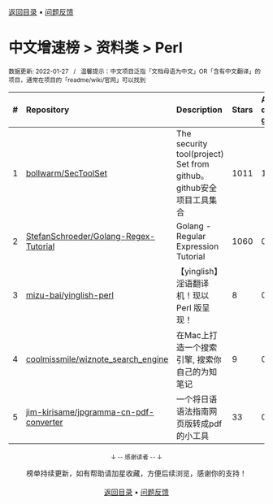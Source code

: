 <a href="https://github.com/GrowingGit/GitHub-Chinese-Top-Charts#github中文排行榜">返回目录</a> • <a href="/content/docs/feedback.md">问题反馈</a>

# 中文增速榜 > 资料类 > Perl
<sub>数据更新: 2022-01-27&nbsp;&nbsp;&nbsp;/&nbsp;&nbsp;&nbsp;温馨提示：中文项目泛指「文档母语为中文」OR「含有中文翻译」的项目，通常在项目的「readme/wiki/官网」可以找到</sub>

|#|Repository|Description|Stars|Average daily growth|Updated|
|:-|:-|:-|:-|:-|:-|
|1|[bollwarm/SecToolSet](https://github.com/bollwarm/SecToolSet)|The security tool(project) Set from github。github安全项目工具集合 |1011|1|2022-01-12|
|2|[StefanSchroeder/Golang-Regex-Tutorial](https://github.com/StefanSchroeder/Golang-Regex-Tutorial)|Golang - Regular Expression Tutorial|1060|0|2021-10-15|
|3|[mizu-bai/yinglish-perl](https://github.com/mizu-bai/yinglish-perl)|【yinglish】淫语翻译机！现以 Perl 版呈现！|8|0|2021-12-13|
|4|[coolmissmile/wiznote_search_engine](https://github.com/coolmissmile/wiznote_search_engine)|在Mac上打造一个搜索引擎, 搜索你自己的为知笔记|9|0|2021-10-26|
|5|[jim-kirisame/jpgramma-cn-pdf-converter](https://github.com/jim-kirisame/jpgramma-cn-pdf-converter)|一个将日语语法指南网页版转成pdf的小工具|33|0|2021-10-10|

<div align="center">
    <p><sub>↓ -- 感谢读者 -- ↓</sub></p>
    榜单持续更新，如有帮助请加星收藏，方便后续浏览，感谢你的支持！
</div>

<br/>

<div align="center"><a href="https://github.com/GrowingGit/GitHub-Chinese-Top-Charts#github中文排行榜">返回目录</a> • <a href="/content/docs/feedback.md">问题反馈</a></div>
